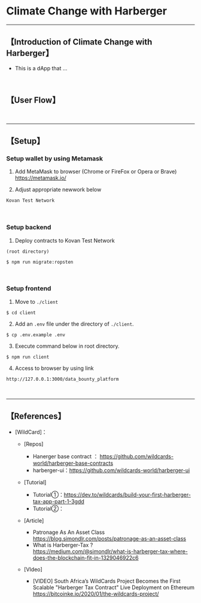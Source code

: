 # Climate Change with Harberger

***
## 【Introduction of Climate Change with Harberger】
- This is a dApp that ...

&nbsp;

## 【User Flow】

&nbsp;

***

## 【Setup】
### Setup wallet by using Metamask
1. Add MetaMask to browser (Chrome or FireFox or Opera or Brave)    
https://metamask.io/  


2. Adjust appropriate newwork below 
```
Kovan Test Network
```

&nbsp;


### Setup backend
1. Deploy contracts to Kovan Test Network
```
(root directory)

$ npm run migrate:ropsten
```

&nbsp;


### Setup frontend
1. Move to `./client`
```
$ cd client
```

2. Add an `.env` file under the directory of `./client`.
```
$ cp .env.example .env
```

3. Execute command below in root directory.
```
$ npm run client
```

4. Access to browser by using link 
```
http://127.0.0.1:3000/data_bounty_platform
```

&nbsp;


***

## 【References】
- [WildCard]：  
  - [Repos]  
    - Hanerger base contract ： https://github.com/wildcards-world/harberger-base-contracts  
    - harberger-ui：https://github.com/wildcards-world/harberger-ui  

  - [Tutorial]
    - Tutorial①：https://dev.to/wildcards/build-your-first-harberger-tax-app-part-1-3gdd
    - Tutorial②：

  - [Article]
    - Patronage As An Asset Class  
      https://blog.simondlr.com/posts/patronage-as-an-asset-class
    - What is Harberger-Tax ?  
      https://medium.com/@simondlr/what-is-harberger-tax-where-does-the-blockchain-fit-in-1329046922c6

  - [VIdeo]
    - [VIDEO] South Africa’s WildCards Project Becomes the First Scalable "Harberger Tax Contract" Live Deployment on Ethereum  
    https://bitcoinke.io/2020/01/the-wildcards-project/
